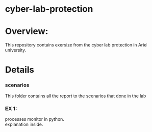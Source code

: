 # cyber-lab-protection

# Overview:
This repository contains exersize from the cyber lab protection in Ariel university. <br /> 

# Details

### scenarios <br /> 
This folder contains all the report to the scenarios that done in the lab

### EX 1: <br /> 
processes monitor in python.<br />
explanation inside.<br />

